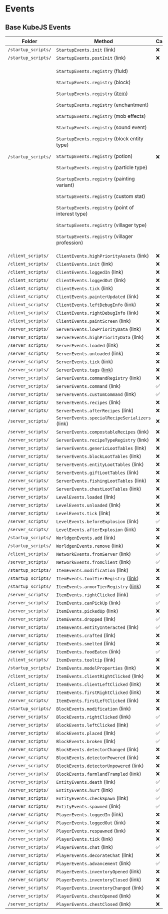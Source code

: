 # Events

## Base KubeJS Events

| **Folder**          | **Method**                                                                                                                                                                                                                                                                                                                                                                                                                                                                                                                                                                                                                                                                                                                                                                                                                                                                                       | **Cancellable** |
| ------------------- | ------------------------------------------------------------------------------------------------------------------------------------------------------------------------------------------------------------------------------------------------------------------------------------------------------------------------------------------------------------------------------------------------------------------------------------------------------------------------------------------------------------------------------------------------------------------------------------------------------------------------------------------------------------------------------------------------------------------------------------------------------------------------------------------------------------------------------------------------------------------------------------------------ | --------------- |
| `/startup_scripts/` | `StartupEvents.init` (link)                                                                                                                                                                                                                                                                                                                                                                                                                                                                                                                                                                                                                                                                                                                                                                                                                                                                      | ❌               |
| `/startup_scripts/` | `StartupEvents.postInit` (link)                                                                                                                                                                                                                                                                                                                                                                                                                                                                                                                                                                                                                                                                                                                                                                                                                                                                  | ❌               |
| `/startup_scripts/` | <p><code>StartupEvents.registry</code> (fluid)</p><p><code>StartupEvents.registry</code> (block)</p><p><code>StartupEvents.registry</code> (<a href="https://mods.latvian.dev/books/kubejs/page/custom-items">item</a>)</p><p><code>StartupEvents.registry</code> (enchantment)</p><p><code>StartupEvents.registry</code> (mob effects)</p><p><code>StartupEvents.registry</code> (sound event)</p><p><code>StartupEvents.registry</code> (block entity type)</p><p><code>StartupEvents.registry</code> (potion)</p><p><code>StartupEvents.registry</code> (particle type)</p><p><code>StartupEvents.registry</code> (painting variant)</p><p><code>StartupEvents.registry</code> (custom stat)</p><p><code>StartupEvents.registry</code> (point of interest type)</p><p><code>StartupEvents.registry</code> (villager type)</p><p><code>StartupEvents.registry</code> (villager profession)</p> | ❌               |
| `/client_scripts/`  | `ClientEvents.highPriorityAssets` (link)                                                                                                                                                                                                                                                                                                                                                                                                                                                                                                                                                                                                                                                                                                                                                                                                                                                         | ❌               |
| `/client_scripts/`  | `ClientEvents.init` (link)                                                                                                                                                                                                                                                                                                                                                                                                                                                                                                                                                                                                                                                                                                                                                                                                                                                                       | ❌               |
| `/client_scripts/`  | `ClientEvents.loggedIn` (link)                                                                                                                                                                                                                                                                                                                                                                                                                                                                                                                                                                                                                                                                                                                                                                                                                                                                   | ❌               |
| `/client_scripts/`  | `ClientEvents.loggedOut` (link)                                                                                                                                                                                                                                                                                                                                                                                                                                                                                                                                                                                                                                                                                                                                                                                                                                                                  | ❌               |
| `/client_scripts/`  | `ClientEvents.tick` (link)                                                                                                                                                                                                                                                                                                                                                                                                                                                                                                                                                                                                                                                                                                                                                                                                                                                                       | ❌               |
| `/client_scripts/`  | `ClientEvents.painterUpdated` (link)                                                                                                                                                                                                                                                                                                                                                                                                                                                                                                                                                                                                                                                                                                                                                                                                                                                             | ❌               |
| `/client_scripts/`  | `ClientEvents.leftDebugInfo` (link)                                                                                                                                                                                                                                                                                                                                                                                                                                                                                                                                                                                                                                                                                                                                                                                                                                                              | ❌               |
| `/client_scripts/`  | `ClientEvents.rightDebugInfo` (link)                                                                                                                                                                                                                                                                                                                                                                                                                                                                                                                                                                                                                                                                                                                                                                                                                                                             | ❌               |
| `/client_scripts/`  | `ClientEvents.paintScreen` (link)                                                                                                                                                                                                                                                                                                                                                                                                                                                                                                                                                                                                                                                                                                                                                                                                                                                                | ❌               |
| `/server_scripts/`  | `ServerEvents.lowPriorityData` (link)                                                                                                                                                                                                                                                                                                                                                                                                                                                                                                                                                                                                                                                                                                                                                                                                                                                            | ❌               |
| `/server_scripts/`  | `ServerEvents.highPriorityData` (link)                                                                                                                                                                                                                                                                                                                                                                                                                                                                                                                                                                                                                                                                                                                                                                                                                                                           | ❌               |
| `/server_scripts/`  | `ServerEvents.loaded` (link)                                                                                                                                                                                                                                                                                                                                                                                                                                                                                                                                                                                                                                                                                                                                                                                                                                                                     | ❌               |
| `/server_scripts/`  | `ServerEvents.unloaded` (link)                                                                                                                                                                                                                                                                                                                                                                                                                                                                                                                                                                                                                                                                                                                                                                                                                                                                   | ❌               |
| `/server_scripts/`  | `ServerEvents.tick` (link)                                                                                                                                                                                                                                                                                                                                                                                                                                                                                                                                                                                                                                                                                                                                                                                                                                                                       | ❌               |
| `/server_scripts/`  | `ServerEvents.tags` ([link](https://mods.latvian.dev/books/kubejs/page/tags))                                                                                                                                                                                                                                                                                                                                                                                                                                                                                                                                                                                                                                                                                                                                                                                                                    | ❌               |
| `/server_scripts/`  | `ServerEvents.commandRegistry` (link)                                                                                                                                                                                                                                                                                                                                                                                                                                                                                                                                                                                                                                                                                                                                                                                                                                                            | ❌               |
| `/server_scripts/`  | `ServerEvents.command` (link)                                                                                                                                                                                                                                                                                                                                                                                                                                                                                                                                                                                                                                                                                                                                                                                                                                                                    | ✅               |
| `/server_scripts/`  | `ServerEvents.customCommand` (link)                                                                                                                                                                                                                                                                                                                                                                                                                                                                                                                                                                                                                                                                                                                                                                                                                                                              | ✅               |
| `/server_scripts/`  | `ServerEvents.recipes` (link)                                                                                                                                                                                                                                                                                                                                                                                                                                                                                                                                                                                                                                                                                                                                                                                                                                                                    | ❌               |
| `/server_scripts/`  | `ServerEvents.afterRecipes` (link)                                                                                                                                                                                                                                                                                                                                                                                                                                                                                                                                                                                                                                                                                                                                                                                                                                                               | ❌               |
| `/server_scripts/`  | `ServerEvents.specialRecipeSerializers` (link)                                                                                                                                                                                                                                                                                                                                                                                                                                                                                                                                                                                                                                                                                                                                                                                                                                                   | ❌               |
| `/server_scripts/`  | `ServerEvents.compostableRecipes` (link)                                                                                                                                                                                                                                                                                                                                                                                                                                                                                                                                                                                                                                                                                                                                                                                                                                                         | ❌               |
| `/server_scripts/`  | `ServerEvents.recipeTypeRegistry` (link)                                                                                                                                                                                                                                                                                                                                                                                                                                                                                                                                                                                                                                                                                                                                                                                                                                                         | ❌               |
| `/server_scripts/`  | `ServerEvents.genericLootTables` (link)                                                                                                                                                                                                                                                                                                                                                                                                                                                                                                                                                                                                                                                                                                                                                                                                                                                          | ❌               |
| `/server_scripts/`  | `ServerEvents.blockLootTables` (link)                                                                                                                                                                                                                                                                                                                                                                                                                                                                                                                                                                                                                                                                                                                                                                                                                                                            | ❌               |
| `/server_scripts/`  | `ServerEvents.entityLootTables` (link)                                                                                                                                                                                                                                                                                                                                                                                                                                                                                                                                                                                                                                                                                                                                                                                                                                                           | ❌               |
| `/server_scripts/`  | `ServerEvents.giftLootTables` (link)                                                                                                                                                                                                                                                                                                                                                                                                                                                                                                                                                                                                                                                                                                                                                                                                                                                             | ❌               |
| `/server_scripts/`  | `ServerEvents.fishingLootTables` (link)                                                                                                                                                                                                                                                                                                                                                                                                                                                                                                                                                                                                                                                                                                                                                                                                                                                          | ❌               |
| `/server_scripts/`  | `ServerEvents.chestLootTables` (link)                                                                                                                                                                                                                                                                                                                                                                                                                                                                                                                                                                                                                                                                                                                                                                                                                                                            | ❌               |
| `/server_scripts/`  | `LevelEvents.loaded` (link)                                                                                                                                                                                                                                                                                                                                                                                                                                                                                                                                                                                                                                                                                                                                                                                                                                                                      | ❌               |
| `/server_scripts/`  | `LevelEvents.unloaded` (link)                                                                                                                                                                                                                                                                                                                                                                                                                                                                                                                                                                                                                                                                                                                                                                                                                                                                    | ❌               |
| `/server_scripts/`  | `LevelEvents.tick` (link)                                                                                                                                                                                                                                                                                                                                                                                                                                                                                                                                                                                                                                                                                                                                                                                                                                                                        | ❌               |
| `/server_scripts/`  | `LevelEvents.beforeExplosion` (link)                                                                                                                                                                                                                                                                                                                                                                                                                                                                                                                                                                                                                                                                                                                                                                                                                                                             | ✅               |
| `/server_scripts/`  | `LevelEvents.afterExplosion` (link)                                                                                                                                                                                                                                                                                                                                                                                                                                                                                                                                                                                                                                                                                                                                                                                                                                                              | ❌               |
| `/startup_scripts/` | `WorldgenEvents.add` (link)                                                                                                                                                                                                                                                                                                                                                                                                                                                                                                                                                                                                                                                                                                                                                                                                                                                                      | ❌               |
| `/startup_scripts/` | `WorldgenEvents.remove` (link)                                                                                                                                                                                                                                                                                                                                                                                                                                                                                                                                                                                                                                                                                                                                                                                                                                                                   | ❌               |
| `/client_scripts/`  | `NetworkEvents.fromServer` (link)                                                                                                                                                                                                                                                                                                                                                                                                                                                                                                                                                                                                                                                                                                                                                                                                                                                                | ✅               |
| `/server_scripts/`  | `NetworkEvents.fromClient` (link)                                                                                                                                                                                                                                                                                                                                                                                                                                                                                                                                                                                                                                                                                                                                                                                                                                                                | ✅               |
| `/startup_scripts/` | `ItemEvents.modification` (link)                                                                                                                                                                                                                                                                                                                                                                                                                                                                                                                                                                                                                                                                                                                                                                                                                                                                 | ❌               |
| `/startup_scripts/` | `ItemEvents.toolTierRegistry` ([link](https://wiki.latvian.dev/books/kubejs/page/custom-tiers#bkmrk-tool-tiers))                                                                                                                                                                                                                                                                                                                                                                                                                                                                                                                                                                                                                                                                                                                                                                                 | ❌               |
| `/startup_scripts/` | `ItemEvents.armorTierRegistry` ([link](https://wiki.latvian.dev/books/kubejs/page/custom-tiers#bkmrk-armour-tiers))                                                                                                                                                                                                                                                                                                                                                                                                                                                                                                                                                                                                                                                                                                                                                                              | ❌               |
| `/server_scripts/`  | `ItemEvents.rightClicked` (link)                                                                                                                                                                                                                                                                                                                                                                                                                                                                                                                                                                                                                                                                                                                                                                                                                                                                 | ✅               |
| `/server_scripts/`  | `ItemEvents.canPickUp` (link)                                                                                                                                                                                                                                                                                                                                                                                                                                                                                                                                                                                                                                                                                                                                                                                                                                                                    | ✅               |
| `/server_scripts/`  | `ItemEvents.pickedUp` (link)                                                                                                                                                                                                                                                                                                                                                                                                                                                                                                                                                                                                                                                                                                                                                                                                                                                                     | ❌               |
| `/server_scripts/`  | `ItemEvents.dropped` (link)                                                                                                                                                                                                                                                                                                                                                                                                                                                                                                                                                                                                                                                                                                                                                                                                                                                                      | ✅               |
| `/server_scripts/`  | `ItemEvents.entityInteracted` (link)                                                                                                                                                                                                                                                                                                                                                                                                                                                                                                                                                                                                                                                                                                                                                                                                                                                             | ✅               |
| `/server_scripts/`  | `ItemEvents.crafted` (link)                                                                                                                                                                                                                                                                                                                                                                                                                                                                                                                                                                                                                                                                                                                                                                                                                                                                      | ❌               |
| `/server_scripts/`  | `ItemEvents.smelted` (link)                                                                                                                                                                                                                                                                                                                                                                                                                                                                                                                                                                                                                                                                                                                                                                                                                                                                      | ❌               |
| `/server_scripts/`  | `ItemEvents.foodEaten` (link)                                                                                                                                                                                                                                                                                                                                                                                                                                                                                                                                                                                                                                                                                                                                                                                                                                                                    | ✅               |
| `/client_scripts/`  | `ItemEvents.tooltip` (link)                                                                                                                                                                                                                                                                                                                                                                                                                                                                                                                                                                                                                                                                                                                                                                                                                                                                      | ❌               |
| `/startup_scripts/` | `ItemEvents.modelProperties` (link)                                                                                                                                                                                                                                                                                                                                                                                                                                                                                                                                                                                                                                                                                                                                                                                                                                                              | ❌               |
| `/client_scripts/`  | `ItemEvents.clientRightClicked` (link)                                                                                                                                                                                                                                                                                                                                                                                                                                                                                                                                                                                                                                                                                                                                                                                                                                                           | ❌               |
| `/client_scripts/`  | `ItemEvents.clientLeftClicked` (link)                                                                                                                                                                                                                                                                                                                                                                                                                                                                                                                                                                                                                                                                                                                                                                                                                                                            | ❌               |
| `/server_scripts/`  | `ItemEvents.firstRightClicked` (link)                                                                                                                                                                                                                                                                                                                                                                                                                                                                                                                                                                                                                                                                                                                                                                                                                                                            | ❌               |
| `/server_scripts/`  | `ItemEvents.firstLeftClicked` (link)                                                                                                                                                                                                                                                                                                                                                                                                                                                                                                                                                                                                                                                                                                                                                                                                                                                             | ❌               |
| `/startup_scripts/` | `BlockEvents.modification` (link)                                                                                                                                                                                                                                                                                                                                                                                                                                                                                                                                                                                                                                                                                                                                                                                                                                                                | ❌               |
| `/server_scripts/`  | `BlockEvents.rightClicked` (link)                                                                                                                                                                                                                                                                                                                                                                                                                                                                                                                                                                                                                                                                                                                                                                                                                                                                | ✅               |
| `/server_scripts/`  | `BlockEvents.leftClicked` (link)                                                                                                                                                                                                                                                                                                                                                                                                                                                                                                                                                                                                                                                                                                                                                                                                                                                                 | ✅               |
| `/server_scripts/`  | `BlockEvents.placed` (link)                                                                                                                                                                                                                                                                                                                                                                                                                                                                                                                                                                                                                                                                                                                                                                                                                                                                      | ✅               |
| `/server_scripts/`  | `BlockEvents.broken` (link)                                                                                                                                                                                                                                                                                                                                                                                                                                                                                                                                                                                                                                                                                                                                                                                                                                                                      | ✅               |
| `/server_scripts/`  | `BlockEvents.detectorChanged` (link)                                                                                                                                                                                                                                                                                                                                                                                                                                                                                                                                                                                                                                                                                                                                                                                                                                                             | ❌               |
| `/server_scripts/`  | `BlockEvents.detectorPowered` (link)                                                                                                                                                                                                                                                                                                                                                                                                                                                                                                                                                                                                                                                                                                                                                                                                                                                             | ❌               |
| `/server_scripts/`  | `BlockEvents.detectorUnpowered` (link)                                                                                                                                                                                                                                                                                                                                                                                                                                                                                                                                                                                                                                                                                                                                                                                                                                                           | ❌               |
| `/server_scripts/`  | `BlockEvents.farmlandTrampled` (link)                                                                                                                                                                                                                                                                                                                                                                                                                                                                                                                                                                                                                                                                                                                                                                                                                                                            | ❌               |
| `/server_scripts/`  | `EntityEvents.death` (link)                                                                                                                                                                                                                                                                                                                                                                                                                                                                                                                                                                                                                                                                                                                                                                                                                                                                      | ✅               |
| `/server_scripts/`  | `EntityEvents.hurt` (link)                                                                                                                                                                                                                                                                                                                                                                                                                                                                                                                                                                                                                                                                                                                                                                                                                                                                       | ✅               |
| `/server_scripts/`  | `EntityEvents.checkSpawn` (link)                                                                                                                                                                                                                                                                                                                                                                                                                                                                                                                                                                                                                                                                                                                                                                                                                                                                 | ✅               |
| `/server_scripts/`  | `EntityEvents.spawned` (link)                                                                                                                                                                                                                                                                                                                                                                                                                                                                                                                                                                                                                                                                                                                                                                                                                                                                    | ✅               |
| `/server_scripts/`  | `PlayerEvents.loggedIn` (link)                                                                                                                                                                                                                                                                                                                                                                                                                                                                                                                                                                                                                                                                                                                                                                                                                                                                   | ❌               |
| `/server_scripts/`  | `PlayerEvents.loggedOut` (link)                                                                                                                                                                                                                                                                                                                                                                                                                                                                                                                                                                                                                                                                                                                                                                                                                                                                  | ❌               |
| `/server_scripts/`  | `PlayerEvents.respawned` (link)                                                                                                                                                                                                                                                                                                                                                                                                                                                                                                                                                                                                                                                                                                                                                                                                                                                                  | ❌               |
| `/server_scripts/`  | `PlayerEvents.tick` (link)                                                                                                                                                                                                                                                                                                                                                                                                                                                                                                                                                                                                                                                                                                                                                                                                                                                                       | ❌               |
| `/server_scripts/`  | `PlayerEvents.chat` (link)                                                                                                                                                                                                                                                                                                                                                                                                                                                                                                                                                                                                                                                                                                                                                                                                                                                                       | ✅               |
| `/server_scripts/`  | `PlayerEvents.decorateChat` (link)                                                                                                                                                                                                                                                                                                                                                                                                                                                                                                                                                                                                                                                                                                                                                                                                                                                               | ❌               |
| `/server_scripts/`  | `PlayerEvents.advancement` (link)                                                                                                                                                                                                                                                                                                                                                                                                                                                                                                                                                                                                                                                                                                                                                                                                                                                                | ✅               |
| `/server_scripts/`  | `PlayerEvents.inventoryOpened` (link)                                                                                                                                                                                                                                                                                                                                                                                                                                                                                                                                                                                                                                                                                                                                                                                                                                                            | ❌               |
| `/server_scripts/`  | `PlayerEvents.inventoryClosed` (link)                                                                                                                                                                                                                                                                                                                                                                                                                                                                                                                                                                                                                                                                                                                                                                                                                                                            | ❌               |
| `/server_scripts/`  | `PlayerEvents.inventoryChanged` (link)                                                                                                                                                                                                                                                                                                                                                                                                                                                                                                                                                                                                                                                                                                                                                                                                                                                           | ❌               |
| `/server_scripts/`  | `PlayerEvents.chestOpened` (link)                                                                                                                                                                                                                                                                                                                                                                                                                                                                                                                                                                                                                                                                                                                                                                                                                                                                | ❌               |
| `/server_scripts/`  | `PlayerEvents.chestClosed` (link)                                                                                                                                                                                                                                                                                                                                                                                                                                                                                                                                                                                                                                                                                                                                                                                                                                                                | ❌               |
